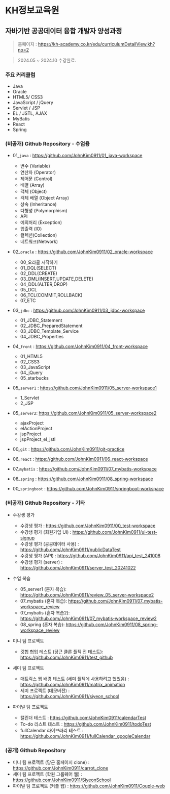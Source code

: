 # KH정보교육원

## 자바기반 공공데이터 융합 개발자 양성과정 

> 홈페이지 : https://kh-academy.co.kr/edu/curriculumDetailView.kh?no=2

> 2024.05 ~ 2024.10 수강완료.<br>

### 주요 커리큘럼

- Java
- Oracle
- HTML5/ CSS3
- JavaScript / jQuery
- Servlet / JSP
- EL / JSTL, AJAX
- MyBatis
- React
- Spring

### (비공개) Github Repository - 수업용

- 01_`java` : https://github.com/JohnKim0911/01_java-workspace
  - 변수 (Variable)
  - 연산자 (Operator)
  - 제어문 (Control)
  - 배열 (Array)
  - 객체 (Object)
  - 객체 배열 (Object Array)
  - 상속 (Inheritance)
  - 다형성 (Polymorphism)
  - API
  - 예외처리 (Exception)
  - 입출력 (IO)
  - 컬렉션(Collection)
  - 네트워크(Network)
  
- 02_`oracle` : https://github.com/JohnKim0911/02_oracle-workspace
  - 00_오라클 시작하기
  - 01_DQL(SELECT)
  - 02_DDL(CREATE)
  - 03_DML(INSERT,UPDATE,DELETE)
  - 04_DDL(ALTER,DROP)
  - 05_DCL
  - 06_TCL(COMMIT,ROLLBACK)
  - 07_ETC

- 03_`jdbc` : https://github.com/JohnKim0911/03_jdbc-workspace
  - 01_JDBC_Statement
  - 02_JDBC_PreparedStatement
  - 03_JDBC_Template_Service
  - 04_JDBC_Properties

- 04_`front` : https://github.com/JohnKim0911/04_front-workspace
  - 01_HTML5
  - 02_CSS3
  - 03_JavaScript
  - 04_jQuery
  - 05_starbucks

- 05_`server1` : https://github.com/JohnKim0911/05_server-workspace1
  - 1_Servlet
  - 2_JSP

- 05_`server2`: https://github.com/JohnKim0911/05_server-workspace2
  - ajaxProject
  - elActionProject
  - jspProject
  - jspProject_el_jstl

- 00_`git` : https://github.com/JohnKim0911/git-practice

- 06_`react` : https://github.com/JohnKim0911/06_react-workspace

- 07_`mybatis` : https://github.com/JohnKim0911/07_mybatis-workspace

- 08_`spring` : https://github.com/JohnKim0911/08_spring-workspace

- 00_`springboot` : https://github.com/JohnKim0911/springboot-workspace

### (비공개) Github Repository - 기타

- 수강생 평가
  - 수강생 평가 : https://github.com/JohnKim0911/00_test-workspace
  - 수강생 평가 (회원가입 UI) : https://github.com/JohnKim0911/ui-test-signup
  - 수강생 평가 (공공데이터 사용) : https://github.com/JohnKim0911/publicDataTest
  - 수강생 평가 (API) : https://github.com/JohnKim0911/api_test_241008
  - 수강생 평가 (server) : https://github.com/JohnKim0911/server_test_20241022

- 수업 복습
  - 05_server1 (혼자 복습): https://github.com/JohnKim0911/review_05_server-workspace2
  - 07_mybatis (혼자 복습): https://github.com/JohnKim0911/07_mybatis-workspace_review
  - 07_mybatis (혼자 복습2): https://github.com/JohnKim0911/07_mybatis-workspace_review2
  - 08_spring (혼자 복습): https://github.com/JohnKim0911/08_spring-workspace_review
  
- 미니 팀 프로젝트
  - 깃헙 협업 테스트 (당근 클론 플젝 전 테스트): https://github.com/JohnKim0911/test_github

- 세미 팀 프로젝트
  - 매트릭스 웹 배경 테스트 (세미 플젝에 사용하려고 했었음) : https://github.com/JohnKim0911/matrix_animation
  - 세미 프로젝트 (데모버전) : https://github.com/JohnKim0911/siyeon_school

- 파이널 팀 프로젝트
  - 캘린더 테스트 : https://github.com/JohnKim0911/calendarTest
  - To-do 리스트 테스트 : https://github.com/JohnKim0911/todoTest
  - fullCalendar 라이브러리 테스트 : https://github.com/JohnKim0911/fullCalendar_googleCalendar

### (공개) Github Repository

- 미니 팀 프로젝트 (당근 홈페이지 clone) : https://github.com/JohnKim0911/carrot_clone
- 세미 팀 프로젝트 (학원 그룹웨어 웹) : https://github.com/JohnKim0911/SiyeonSchool
- 파이널 팀 프로젝트 (커플 웹) : https://github.com/JohnKim0911/Couple-web